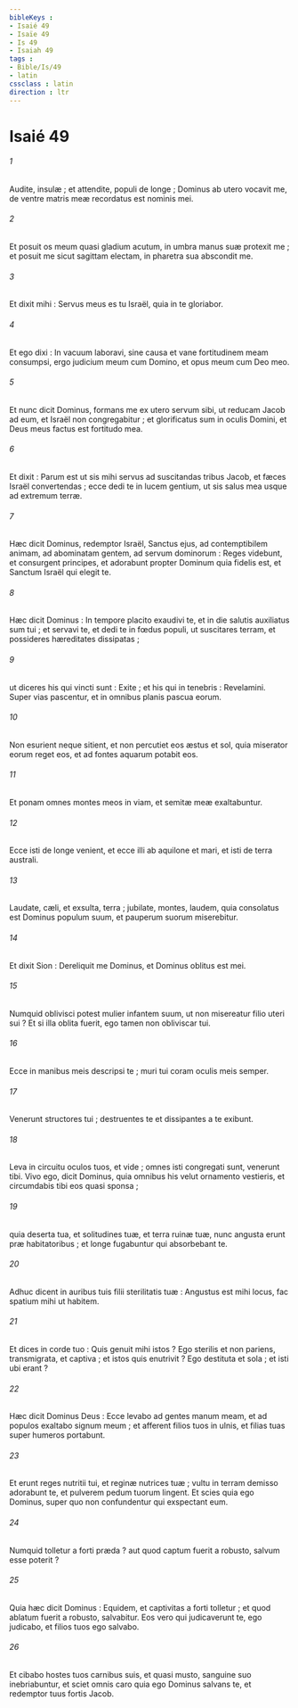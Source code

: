 ```yaml
---
bibleKeys : 
- Isaié 49
- Isaïe 49
- Is 49
- Isaiah 49
tags : 
- Bible/Is/49
- latin
cssclass : latin
direction : ltr
---
```


# Isaié 49

###### 1
Audite, insulæ ; et attendite, populi de longe ; Dominus ab utero vocavit me, de ventre matris meæ recordatus est nominis mei.
###### 2
Et posuit os meum quasi gladium acutum, in umbra manus suæ protexit me ; et posuit me sicut sagittam electam, in pharetra sua abscondit me.
###### 3
Et dixit mihi : Servus meus es tu Israël, quia in te gloriabor.
###### 4
Et ego dixi : In vacuum laboravi, sine causa et vane fortitudinem meam consumpsi, ergo judicium meum cum Domino, et opus meum cum Deo meo.
###### 5
Et nunc dicit Dominus, formans me ex utero servum sibi, ut reducam Jacob ad eum, et Israël non congregabitur ; et glorificatus sum in oculis Domini, et Deus meus factus est fortitudo mea.
###### 6
Et dixit : Parum est ut sis mihi servus ad suscitandas tribus Jacob, et fæces Israël convertendas ; ecce dedi te in lucem gentium, ut sis salus mea usque ad extremum terræ.
###### 7
Hæc dicit Dominus, redemptor Israël, Sanctus ejus, ad contemptibilem animam, ad abominatam gentem, ad servum dominorum : Reges videbunt, et consurgent principes, et adorabunt propter Dominum quia fidelis est, et Sanctum Israël qui elegit te.
###### 8
Hæc dicit Dominus : In tempore placito exaudivi te, et in die salutis auxiliatus sum tui ; et servavi te, et dedi te in fœdus populi, ut suscitares terram, et possideres hæreditates dissipatas ;
###### 9
ut diceres his qui vincti sunt : Exite ; et his qui in tenebris : Revelamini. Super vias pascentur, et in omnibus planis pascua eorum.
###### 10
Non esurient neque sitient, et non percutiet eos æstus et sol, quia miserator eorum reget eos, et ad fontes aquarum potabit eos.
###### 11
Et ponam omnes montes meos in viam, et semitæ meæ exaltabuntur.
###### 12
Ecce isti de longe venient, et ecce illi ab aquilone et mari, et isti de terra australi.
###### 13
Laudate, cæli, et exsulta, terra ; jubilate, montes, laudem, quia consolatus est Dominus populum suum, et pauperum suorum miserebitur.
###### 14
Et dixit Sion : Dereliquit me Dominus, et Dominus oblitus est mei.
###### 15
Numquid oblivisci potest mulier infantem suum, ut non misereatur filio uteri sui ? Et si illa oblita fuerit, ego tamen non obliviscar tui.
###### 16
Ecce in manibus meis descripsi te ; muri tui coram oculis meis semper.
###### 17
Venerunt structores tui ; destruentes te et dissipantes a te exibunt.
###### 18
Leva in circuitu oculos tuos, et vide ; omnes isti congregati sunt, venerunt tibi. Vivo ego, dicit Dominus, quia omnibus his velut ornamento vestieris, et circumdabis tibi eos quasi sponsa ;
###### 19
quia deserta tua, et solitudines tuæ, et terra ruinæ tuæ, nunc angusta erunt præ habitatoribus ; et longe fugabuntur qui absorbebant te.
###### 20
Adhuc dicent in auribus tuis filii sterilitatis tuæ : Angustus est mihi locus, fac spatium mihi ut habitem.
###### 21
Et dices in corde tuo : Quis genuit mihi istos ? Ego sterilis et non pariens, transmigrata, et captiva ; et istos quis enutrivit ? Ego destituta et sola ; et isti ubi erant ?
###### 22
Hæc dicit Dominus Deus : Ecce levabo ad gentes manum meam, et ad populos exaltabo signum meum ; et afferent filios tuos in ulnis, et filias tuas super humeros portabunt.
###### 23
Et erunt reges nutritii tui, et reginæ nutrices tuæ ; vultu in terram demisso adorabunt te, et pulverem pedum tuorum lingent. Et scies quia ego Dominus, super quo non confundentur qui exspectant eum.
###### 24
Numquid tolletur a forti præda ? aut quod captum fuerit a robusto, salvum esse poterit ?
###### 25
Quia hæc dicit Dominus : Equidem, et captivitas a forti tolletur ; et quod ablatum fuerit a robusto, salvabitur. Eos vero qui judicaverunt te, ego judicabo, et filios tuos ego salvabo.
###### 26
Et cibabo hostes tuos carnibus suis, et quasi musto, sanguine suo inebriabuntur, et sciet omnis caro quia ego Dominus salvans te, et redemptor tuus fortis Jacob.
